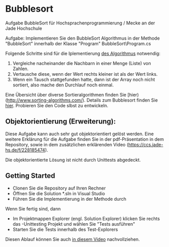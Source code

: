 # Bubblesort
Aufgabe BubbleSort für Hochsprachenprogrammierung / Mecke an der Jade Hochschule

Aufgabe: Implementieren Sie den BubbleSort Algorithmus in der Methode "BubbleSort" innerhalb der Klasse "Program" BubbleSort\Program.cs

Folgende Schritte sind für die Iplementierung [des Algorithmus](http://www.sorting-algorithms.com/) notwendig:
1. Vergleiche nacheinander die Nachbarn in einer Menge (Liste) von Zahlen.
2. Vertausche diese, wenn der Wert rechts kleiner ist als der Wert links.
3. Wenn ein Tausch stattgefunden hatte, dann ist der Array noch nicht sortiert, also mache den Durchlauf noch einmal.

Eine Übersicht über diverse Sortieralgorithmen finden Sie [hier)(http://www.sorting-algorithms.com/). Details zum Bubblesort finden Sie [hier](http://math.hws.edu/eck/jsdemo/sortlab.html). Probieren Sie den Code slbst zu entwickeln.

## Objektorientierung (Erweiterung):
Diese Aufgabe kann auch sehr gut objektorientiert gelöst werden. Eine weitere Erklärung für die Aufgabe finden Sie in der pdf-Präsentation in dem Repository, sowie in dem zusätzlichen erklärenden Video (https://ccs.jade-hs.de/f/228185474).

Die objektorientierte Lösung ist nicht durch Unittests abgedeckt.

## Getting Started
* Clonen Sie die Repository auf Ihren Rechner
* Öffnen Sie die Solution *.sln in Visual Studio
* Führen Sie die Implementierung in der Methode durch

Wenn Sie fertig sind, dann
* Im Projektmappen Explorer (engl. Solution Explorer) klicken Sie rechts das -Unittesting Projekt und wählen Sie "Tests ausführen"
* Starten Sie die Tests innerhalb des Test-Explorers

Diesen Ablauf können Sie auch [in diesem Video](https://e.video-cdn.net/share?video-id=DanEHo-4AXmYUHiQa4s7ji&player-id=EQXSwJteHsd-jonvxZMcPQ&channel-id=88624) nachvollziehen.
